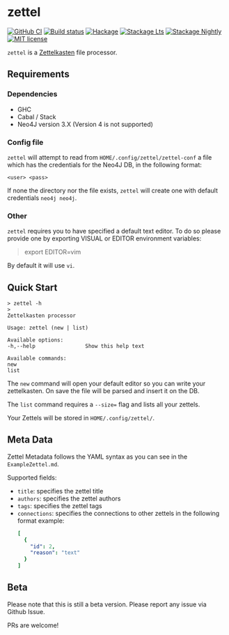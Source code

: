 # zettel

[![GitHub CI](https://github.com/bolt12/zettel/workflows/CI/badge.svg)](https://github.com/bolt12/zettel/actions)
[![Build status](https://img.shields.io/travis/bolt12/zettel.svg?logo=travis)](https://travis-ci.org/bolt12/zettel)
[![Hackage](https://img.shields.io/hackage/v/zettel.svg?logo=haskell)](https://hackage.haskell.org/package/zettel)
[![Stackage Lts](http://stackage.org/package/zettel/badge/lts)](http://stackage.org/lts/package/zettel)
[![Stackage Nightly](http://stackage.org/package/zettel/badge/nightly)](http://stackage.org/nightly/package/zettel)
[![MIT license](https://img.shields.io/badge/license-MIT-blue.svg)](LICENSE)

`zettel` is a [Zettelkasten](https://writingcooperative.com/zettelkasten-how-one-german-scholar-was-so-freakishly-productive-997e4e0ca125) file processor.

## Requirements

### Dependencies

- GHC
- Cabal / Stack
- Neo4J version 3.X (Version 4 is not supported)

### Config file

`zettel` will attempt to read from `HOME/.config/zettel/zettel-conf` a file which has the
credentials for the Neo4J DB, in the following format:

```
<user> <pass>
```

If none the directory nor the file exists, `zettel` will create one with default
credentials `neo4j neo4j`.

### Other

`zettel` requires you to have specified a default text editor. To do so please provide one
by exporting VISUAL or EDITOR environment variables:

> export EDITOR=vim

By default it will use `vi`.

## Quick Start

```shell
> zettel -h
>
Zettelkasten processor

Usage: zettel (new | list)

Available options:
-h,--help                Show this help text

Available commands:
new
list
```

The `new` command will open your default editor so you can write your zettelkasten. On
save the file will be parsed and insert it on the DB.

The `list` command requires a `--size=` flag and lists all your zettels.

Your Zettels will be stored in `HOME/.config/zettel/`.

## Meta Data

Zettel Metadata follows the YAML syntax as you can see in the `ExampleZettel.md`.

Supported fields:

- `title`: specifies the zettel title
- `authors`: specifies the zettel authors
- `tags`: specifies the zettel tags
- `connections`: specifies the connections to other zettels in the following format
  example:
  ```YAML
  [
    {
      "id": 2,
      "reason": "text"
    }
  ]
  ```

## Beta

Please note that this is still a beta version. Please report any issue via Github Issue.

PRs are welcome!
